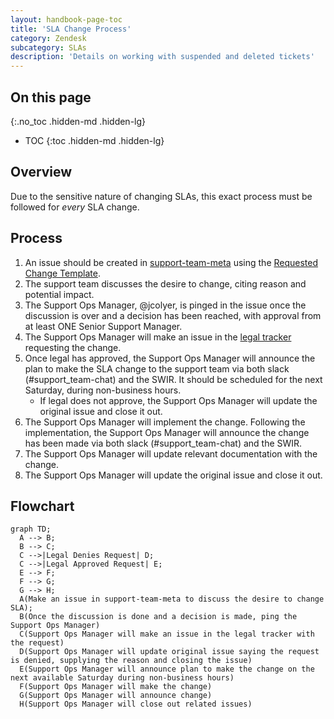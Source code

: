 ```yaml
---
layout: handbook-page-toc
title: 'SLA Change Process'
category: Zendesk
subcategory: SLAs
description: 'Details on working with suspended and deleted tickets'
---
```


## On this page
{:.no_toc .hidden-md .hidden-lg}

- TOC
{:toc .hidden-md .hidden-lg}

## Overview

Due to the sensitive nature of changing SLAs, this exact process must be
followed for _every_ SLA change.

## Process

1. An issue should be created in
   [support-team-meta](https://gitlab.com/gitlab-com/support/support-team-meta/)
   using the
   [Requested Change Template](https://gitlab.com/gitlab-com/support/support-team-meta/-/issues/new?issuable_template=Requested%20Change).
1. The support team discusses the desire to change, citing reason and potential
   impact.
1. The Support Ops Manager, @jcolyer, is pinged in the issue once the
   discussion is over and a decision has been reached, with approval from at
   least ONE Senior Support Manager.
1. The Support Ops Manager will make an issue in the
   [legal tracker](https://gitlab.com/gitlab-com/legal-and-compliance/-/issues)
   requesting the change.
1. Once legal has approved, the Support Ops Manager will announce the plan to
   make the SLA change to the support team via both slack (#support_team-chat)
   and the SWIR. It should be scheduled for the next Saturday, during
   non-business hours.
   * If legal does not approve, the Support Ops Manager will update the
     original issue and close it out.
1. The Support Ops Manager will implement the change. Following the
   implementation, the Support Ops Manager will announce the change has been
   made via both slack (#support_team-chat) and the SWIR.
1. The Support Ops Manager will update relevant documentation with the change.
1. The Support Ops Manager will update the original issue and close it out.

## Flowchart

```mermaid
graph TD;
  A --> B;
  B --> C;
  C -->|Legal Denies Request| D;
  C -->|Legal Approved Request| E;
  E --> F;
  F --> G;
  G --> H;
  A(Make an issue in support-team-meta to discuss the desire to change SLA);
  B(Once the discussion is done and a decision is made, ping the Support Ops Manager)
  C(Support Ops Manager will make an issue in the legal tracker with the request)
  D(Support Ops Manager will update original issue saying the request is denied, supplying the reason and closing the issue)
  E(Support Ops Manager will announce plan to make the change on the next available Saturday during non-business hours)
  F(Support Ops Manager will make the change)
  G(Support Ops Manager will announce change)
  H(Support Ops Manager will close out related issues)
```
